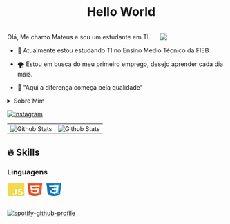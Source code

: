 <div id="user-content-toc">
  <ul align="center">
    <summary><h1 style="display: inline-block">Hello World</h1></summary>
</div>
<img align="right" width="150" src="https://count.getloli.com/get/@:mateuscordeiro011?theme=rule34">  

<p>
  Olá, Me chamo Mateus e sou um estudante em TI.

  - 🌹 Atualmente estou estudando TI no Ensino Médio Técnico da FIEB

  - 🌪️ Estou em busca do meu primeiro emprego, desejo aprender cada dia mais.

  - 👑 "Aqui a diferença começa pela qualidade"
</p>

<details>
  <summary>Sobre Mim</summary>

  - 💬 Tenho 16 anos e atualmente moro no Brasil, estou estudando SQL, Python, Java, JS, Node.js, React e Powerbi. Também faço lives nas horas vagas, tanto na twich quanto no tik tok, o que me ajudou a desenvolver habilidades importantes como criatividade e comunicação.

  - ⚡ Gosto de assistir Futebol e UFC, sou um cinéfilo e passo a maior parte do tempo ouvindo musica! Torcedor fanático do Athletico Paranaense e Borussia Dortmund 
</details>

[![Instagram](https://img.shields.io/badge/Instagram-E4405F?style=for-the-badge&logo=instagram&logoColor=white)](https://www.instagram.com/mattz_.011/)

<table>
  <tr>
    <td>
      <img
        align="left"
        src="https://github-readme-stats.vercel.app/api?username=mateuscordeiro011&theme=dark&hide_border=false&include_all_commits=true"
        alt="Github Stats"
      />
    </td>
    <td>
      <img
        align="left"
        src="https://github-readme-stats.vercel.app/api/top-langs/?username=mateuscordeiro011&theme=dark&hide_border=false&include_all_commits=true&count_private=true&layout=compact"
        alt="Github Stats"
      />
    </td>
   </tr>
</table>

## 🔥 Skills
  <div style="flex-basis: 48%;">
    <h3>Linguagens</h3>
  <img align="center" alt="Js" height="30" width="40" src="https://raw.githubusercontent.com/devicons/devicon/master/icons/javascript/javascript-plain.svg">
  <img align="center" alt="HTML" height="30" width="40" src="https://raw.githubusercontent.com/devicons/devicon/master/icons/html5/html5-original.svg">
  <img align="center" alt="CSS" height="30" width="40" src="https://raw.githubusercontent.com/devicons/devicon/master/icons/css3/css3-original.svg">
  </div>
 
<br>


[![spotify-github-profile](https://spotify-github-profile.vercel.app/api/view?uid=890lran7g3f7zcqi3ov6un7fx&cover_image=true&theme=default&show_offline=false&background_color=000000&interchange=true&bar_color_cover=false&bar_color=ff0000)](https://github.com/kittinan/spotify-github-profile)
